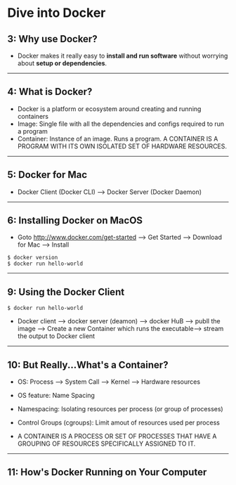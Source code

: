 # Dive into Docker

## 3: Why use Docker?

* Docker makes it really easy to **install and run software** without worrying about **setup or dependencies**.

***

## 4: What is Docker?

* Docker is a platform or ecosystem around creating and running containers
* Image: Single file with all the dependencies and configs required to run a program
* Container: Instance of an image. Runs a program. A CONTAINER IS A PROGRAM WITH ITS OWN ISOLATED SET OF HARDWARE RESOURCES.

***

## 5: Docker for Mac

* Docker Client (Docker CLI) --> Docker Server (Docker Daemon)

***

## 6: Installing Docker on MacOS

* Goto http://www.docker.com/get-started --> Get Started --> Download for Mac --> Install

```
$ docker version
$ docker run hello-world
```
***

## 9: Using the Docker Client

```
$ docker run hello-world 
```

* Docker client --> docker server (deamon) --> docker HuB --> publl the image --> Create a new Container which runs the executable--> stream the output to Docker client

***

## 10: But Really...What's a Container?

* OS: Process --> System Call --> Kernel --> Hardware resources

* OS feature: Name Spacing

* Namespacing: Isolating resources per process (or group of processes)

* Control Groups (cgroups): Limit amout of resources used per process

* A CONTAINER IS A PROCESS OR SET OF PROCESSES THAT HAVE A GROUPING OF RESOURCES SPECIFICALLY ASSIGNED TO IT.

***

## 11: How's Docker Running on Your Computer

